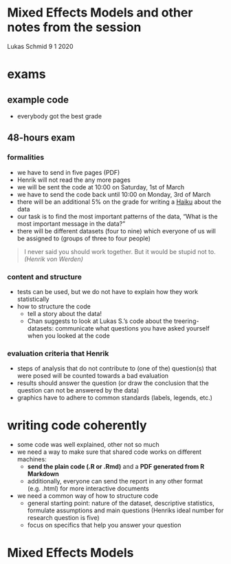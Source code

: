 Mixed Effects Models and other notes from the session
================
Lukas Schmid
9 1 2020

# exams

## example code

  - everybody got the best grade

## 48-hours exam

### formalities

  - we have to send in five pages (PDF)
  - Henrik will not read the any more pages
  - we will be sent the code at 10:00 on Saturday, 1st of March
  - we have to send the code back until 10:00 on Monday, 3rd of March
  - there will be an additional 5% on the grade for writing a
    [Haiku](https://ja.wikipedia.org/wiki/%E4%BF%B3%E5%8F%A5) about the
    data
  - our task is to find the most important patterns of the data, “What
    is the most important message in the data?”
  - there will be different datasets (four to nine) which everyone of us
    will be assigned to (groups of three to four people)

> I never said you should work together. But it would be stupid not to.
> *(Henrik von Werden)*

### content and structure

  - tests can be used, but we do not have to explain how they work
    statistically
  - how to structure the code
      - tell a story about the data\!
      - Chan suggests to look at Lukas S.’s code about the
        treering-datasets: communicate what questions you have asked
        yourself when you looked at the code

### evaluation criteria that Henrik

  - steps of analysis that do not contribute to (one of the) question(s)
    that were posed will be counted towards a bad evaluation
  - results should answer the question (or draw the conclusion that the
    question can not be answered by the data)
  - graphics have to adhere to common standards (labels, legends, etc.)

# writing code coherently

  - some code was well explained, other not so much
  - we need a way to make sure that shared code works on different
    machines:
      - **send the plain code (.R or .Rmd)** and a **PDF generated from
        R Markdown**
      - additionally, everyone can send the report in any other format
        (e.g. .html) for more interactive documents
  - we need a common way of how to structure code
      - general starting point: nature of the dataset, descriptive
        statistics, formulate assumptions and main questions (Henriks
        ideal number for research question is five)
      - focus on specifics that help you answer your question

# 

# Mixed Effects Models
